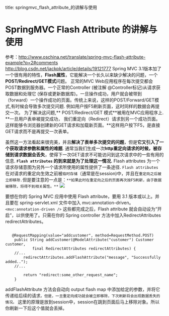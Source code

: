title: springmvc_flash_attribute_的讲解与使用 

#  SpringMVC Flash Attribute 的讲解与使用 
参考：http://www.oschina.net/translate/spring-mvc-flash-attribute-example?p=2#comments
http://blog.csdn.net/jackpk/article/details/19121777
Spring MVC 3.1版本加了一个很有用的特性，**Flash属性**，它能解决一个长久以来缺少解决的问题，一个**POST/Redirect/GET模式**问题。
正常的MVC Web应用程序在每次提交都会POST数据到服务器。一个正常的Controller (被注解 @Controller标记)从请求获取数据和处理它 (保存或更新数据库)。一旦操作成功，用户就会被带到（forward）一个操作成功的页面。传统上来说，这样的POST/Forward/GET模式,有时候会导致多次提交问题. 例如用户按F5刷新页面，这时同样的数据会再提交一次。
为了解决这问题,** POST/Redirect/GET 模式**被用在MVC应用程序上. **一旦用户表单被提交成功， 我们重定向（Redirect）请求到另一个成功页面。这样能够令浏览器创建新的GET请求和加载新页面。**这样用户按下F5，是直接GET请求而不是再提交一次表单。

虽然这一方法看起来很完美，并且**解决了表单多次提交的问题**，但是**它又引入了一个获取请求参数和属性的难题**. 通常当我们生成一次**http重定向请求的时候，被存储到请求数据会丢失**，使得下一次GET请求不可能访问到这次请求中的一些有用的信息.
**` Flash attributes ` 的到来就是为了处理这一情况.** Flash attributes 为一个请求存储意图为另外一个请求所使用的属性提供了一条途径.
` Flash attributes ` 在对请求的重定向生效之前被` 临时存储 `（通常是在session)中，并且在` 重定向之后被立即移除. `但是要注意的一点是：` **如果此时在重定向之后的页面再次按F5刷新，由于数据被移除，将得不到相关属性。** `
![](/data/dokuwiki/spring/pasted/20150914-060619.png)

要想在你的 Spring MVC 应用中使用 Flash attribute，要用 3.1 版本或以上。并且要在 spring-servlet.xml 文件中加入 mvc:annotation-driven。
` <mvc:annotation-driven /> `
这些都完成之后，Flash attribute 就会自动设为“开启”，以供使用了。只需在你的 Spring controller 方法中加入RedirectAttributes redirectAttributes。
```

   @RequestMapping(value="addcustomer", method=RequestMethod.POST)
    public String addCustomer(@ModelAttribute("customer") Customer customer,
            final RedirectAttributes redirectAttributes) {
    //...
        redirectAttributes.addFlashAttribute("message", "Successfully added..");
    //...
 
        return "redirect:some_other_request_name";
    }

```
addFlashAttribute 方法会自动向 output flash map 中添加给定的参数，并将它传递给后续的请求` 。但是，一旦重定向成功就会被立即移除，下次刷新将会出现数据丢失的情况。 `
这里的原理是放到session中，session在跳到页面后马上移除对象。所以你刷新一下后这个值就会丢掉。
